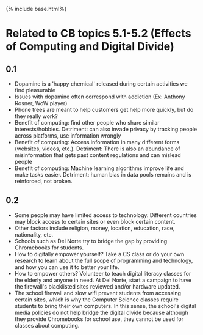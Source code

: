 {% include base.html%}

# Related to CB topics 5.1-5.2 (Effects of Computing and Digital Divide)
## 0.1
* Dopamine is a 'happy chemical' released during certain activities we find pleasurable
* Issues with dopamine often correspond with addiction (Ex: Anthony Rosner, WoW player)
* Phone trees are meant to help customers get help more quickly, but do they really work?
* Benefit of computing: find other people who share similar interests/hobbies. Detriment: can also invade privacy by tracking people across platforms, use information wrongly
* Benefit of computing: Access information in many different forms (websites, videos, etc.). Detriment: There is also an abundance of misinformation that gets past content regulations and can mislead people
* Benefit of computing: Machine learning algorithms improve life and make tasks easier. Detriment: human bias in data pools remains and is reinforced, not broken.
## 0.2
* Some people may have limited access to technology. Different countries may block access to certain sites or even block certain content.
* Other factors include religion, money, location, education, race, nationality, etc.
* Schools such as Del Norte try to bridge the gap by providing Chromebooks for students.
* How to digitally empower yourself? Take a CS class or do your own research to learn about the full scope of programming and technology, and how you can use it to better your life.
* How to empower others? Volunteer to teach digital literacy classes for the elderly and anyone in need. At Del Norte, start a campaign to have the firewall's blacklisted sites reviewed and/or hardware updated.
* The school firewall and slow wifi prevent students from accessing certain sites, which is why the Computer Science classes require students to bring their own computers. In this sense, the school's digital media policies do not help bridge the digital divide because although they provide Chromebooks for school use, they cannot be used for classes about computing.
